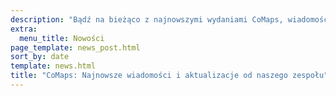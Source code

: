 ```yaml
---
description: "Bądź na bieżąco z najnowszymi wydaniami CoMaps, wiadomościami i aktualizacjami od naszego zespołu"
extra:
  menu_title: Nowości
page_template: news_post.html
sort_by: date
template: news.html
title: "CoMaps: Najnowsze wiadomości i aktualizacje od naszego zespołu"
---
```

